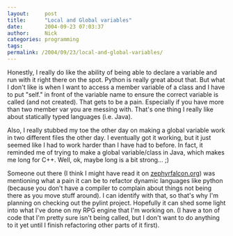 ```yaml
---
layout:     post
title:      "Local and Global variables"
date:       2004-09-23 07:03:37
author:     Nick
categories: programming
tags:  
permalink: /2004/09/23/local-and-global-variables/
---
```

    
Honestly, I really do like the ability of being able to declare a variable and run with it right there on the spot. Python is really great about that. But what I don't like is when I want to access a member variable of a class and I have to put "self." in front of the variable name to ensure the correct variable is called (and not created). That gets to be a pain. Especially if you have more than two member var you are messing with. That's one thing I really like about statically typed languages (i.e. Java).  
  
    
Also, I really stubbed my toe the other day on making a global variable work in two different files the other day. I eventually got it working, but it just seemed like I had to work harder than I have had to before. In fact, it reminded me of trying to make a global variable/class in Java, which makes me long for C++. Well, ok, maybe long is a bit strong... ;)  
  
    
Someone out there (I think I might have read it on [zephyrfalcon.org](http://42.blogs.warnock.me.uk/2004/09/zephyrfalconorg.html)) was mentioning what a pain it can be to refactor dynamic languages like python (because you don't have a compiler to complain about things not being there as you move stuff around). I can identify with that, so that's why I'm planning on checking out the pylint project. Hopefully it can shed some light into what I've done on my RPG engine that I'm working on. (I have a ton of code that I'm pretty sure isn't being called, but I don't want to do anything to it yet until I finish refactoring other parts of it first).  

